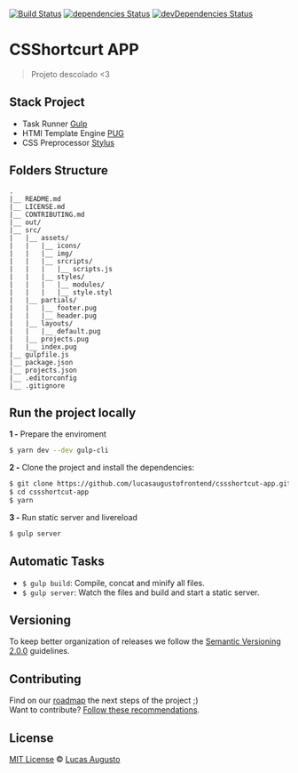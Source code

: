 [![Build Status](https://travis-ci.org/lucasaugustofrontend/cssshortcut-app.svg?branch=master)](https://travis-ci.org/lucasaugustofrontend/cssshortcut-app)
[![dependencies Status](https://david-dm.org/lucasaugustofrontend/cssshortcut-app/status.svg)](https://david-dm.org/lucasaugustofrontend/cssshortcut-app)
[![devDependencies Status](https://david-dm.org/lucasaugustofrontend/cssshortcut-app/dev-status.svg)](https://david-dm.org/lucasaugustofrontend/cssshortcut-app?type=dev)

# CSShortcurt APP

> Projeto descolado <3

## Stack Project

- Task Runner [Gulp](https://gulpjs.com "GulpJS")
- HTMl Template Engine [PUG](https://github.com/pugjs/pug "Template Engine Pug")
- CSS Preprocessor [Stylus](http://stylus-lang.com/ "Stylus")

## Folders Structure

    .
    |__ README.md
    |__ LICENSE.md
    |__ CONTRIBUTING.md
    |__ out/
    |__ src/
    |   |__ assets/
    |   |   |__ icons/
    |   |   |__ img/
    |   |   |__ srcripts/
    |   |   |   |__ scripts.js
    |   |   |__ styles/
    |   |   |   |__ modules/
    |   |   |   |__ style.styl
    |   |__ partials/
    |   |   |__ footer.pug
    |   |   |__ header.pug
    |   |__ layouts/
    |   |   |__ default.pug
    |   |__ projects.pug
    |   |__ index.pug
    |__ gulpfile.js
    |__ package.json
    |__ projects.json
    |__ .editorconfig
    |__ .gitignore

## Run the project locally
**1 -** Prepare the enviroment
```sh
$ yarn dev --dev gulp-cli
```
**2 -** Clone the project and install the dependencies:
```sh
$ git clone https://github.com/lucasaugustofrontend/cssshortcut-app.git
$ cd cssshortcut-app
$ yarn
```
**3 -** Run static server and livereload
```sh
$ gulp server
```

## Automatic Tasks
 - `$ gulp build`: Compile, concat and minify all files.
 - `$ gulp server`: Watch the files and build and start a static server.

## Versioning

To keep better organization of releases we follow the [Semantic Versioning 2.0.0](http://semver.org/) guidelines.

## Contributing
Find on our [roadmap](https://github.com/csshortcut/csshortcut-app/issues/1) the next steps of the project ;)
<br>
Want to contribute? [Follow these recommendations](https://github.com/csshortcut/csshortcut-app/blob/master/CONTRIBUTING.md).

## License
[MIT License](https://github.com/csshortcut/csshortcut-app/blob/master/LICENSE.md) © [Lucas Augusto](http://lucasaugustodesigner.com.br/)

